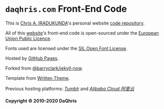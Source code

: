 # `daqhris.com` Front-End Code

This is [Chris A. IRADUKUNDA](https://daqhris.com)'s personal website [code repository](https://github.com/daqhris/daqhris.github.io).

All of this [website](https://daqhris.com/)'s front-end code is open-sourced under the [European Union Public Licence](https://github.com/daqhris/daqhris.github.io/blob/master/licence.md).

Fonts used are licensed under the [SIL Open Font License](https://raw.githubusercontent.com/daqhris/daqhris.github.io/master/style/LICENSE_OFL.txt).

Hosted by [GitHub Pages](https://pages.github.com/).

Forked from [@barryclark/jekyll-now](https://github.com/barryclark/jekyll-now).

Template from [Written Theme](https://www.tumblr.com/theme/38737).

Previous hosting platforms: [*Tumblr*](https://www.tumblr.com) and [*Alibaba Cloud 阿里云*](https://cn.aliyun.com)

#### Copyright © 2010-2020 DaQhris
